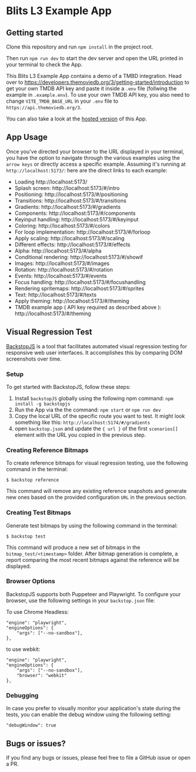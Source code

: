 # Blits L3 Example App

## Getting started

Clone this repository and run `npm install` in the project root.

Then run `npm run dev` to start the dev server and open the URL printed in your terminal to check the App.

This Blits L3 Example App contains a demo of a TMBD integration. Head over to https://developers.themoviedb.org/3/getting-started/introduction to get your own TMDB API key and paste it inside a `.env` file (follwing the example in `.example.env`). To use your own TMDB API key, you also need to change `VITE_TMDB_BASE_URL` in your `.env` file to `https://api.themoviedb.org/3`.

You can also take a look at the [hosted version](http://blits-demo.lightningjs.io) of this App.

## App Usage

Once you've directed your browser to the URL displayed in your terminal, you have the option to navigate through the various examples using the `arrow keys` or directly access a specific example. Assuming it's running at `http://localhost:5173/`: here are the direct links to each example:

- Loading  http://localhost:5173/
- Splash screen: http://localhost:5173/#/intro
- Positioning: http://localhost:5173/#/positioning
- Transitions: http://localhost:5173/#/transitions
- Gradients: http://localhost:5173/#/gradients
- Components: http://localhost:5173/#/components
- Keyinput handling: http://localhost:5173/#/keyinput
- Coloring: http://localhost:5173/#/colors
- For loop implementation: http://localhost:5173/#/forloop
- Apply scaling: http://localhost:5173/#/scaling
- Different effects: http://localhost:5173/#/effects
- Alpha: http://localhost:5173/#/alpha
- Conditional rendering: http://localhost:5173/#/showif
- Images: http://localhost:5173/#/images
- Rotation: http://localhost:5173/#/rotation
- Events: http://localhost:5173/#/events
- Focus handling: http://localhost:5173/#/focushandling
- Rendering spritemaps: http://localhost:5173/#/sprites
- Text: http://localhost:5173/#/texts
- Apply theming: http://localhost:5173/#/theming
- TMDB example app ( API key required as described above ): http://localhost:5173/#/theming


## Visual Regression Test


[BackstopJS](https://github.com/garris/BackstopJS) is a tool that facilitates automated visual regression testing for responsive web user interfaces.
It accomplishes this by comparing DOM screenshots over time.

### Setup

To get started with BackstopJS, follow these steps:

1. Install `backstopJS` globally using the following npm command: `npm install -g backstopjs`
2. Run the App via the the command: `npm start` or `npm run dev`
3. Copy the local URL of the specific route you want to test. It might look something like this: `http://localhost:5174/#/gradients`
4. open `backstop.json` and update the `{ url }` of the first `scenarios[]` element with the URL you copied in the previous step.

### Creating Reference Bitmaps

To create reference bitmaps for visual regression testing, use the following command in the terminal:

```
$ backstop reference
```

This command will remove any existing reference snapshots and generate new ones based on the provided configuration `URL` in the previous section.


### Creating Test Bitmaps

Generate test bitmaps by using the following command in the terminal:

```
$ backstop test
```

This command will produce a new set of bitmaps in the `bitmap_test/<timestamp>` folder. After bitmap generation is complete,
a report comparing the most recent bitmaps against the reference will be displayed.


### Browser Options

BackstopJS supports both Puppeteer and Playwright. To configure your browser, use the following settings in your `backstop.json` file:

To use Chrome Headless:


```
"engine": "playwright",
"engineOptions": {
    "args": ["--no-sandbox"],
},
```

to use webkit:


```
"engine": "playwright",
"engineOptions": {
    "args": ["--no-sandbox"],
    "browser": "webkit"
},

```

### Debugging

In case you prefer to visually monitor your application's state during the tests, you can enable the debug window using the following setting:

```
"debugWindow": true
```

## Bugs or issues?

If you find any bugs or issues, please feel free to file a GitHub issue or open a PR.

